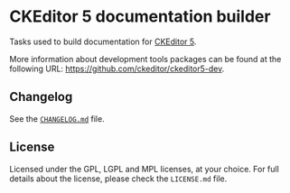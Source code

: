 CKEditor 5 documentation builder
================================

Tasks used to build documentation for [CKEditor 5](https://ckeditor5.github.io).

More information about development tools packages can be found at the following URL: <https://github.com/ckeditor/ckeditor5-dev>.

## Changelog

See the [`CHANGELOG.md`](https://github.com/ckeditor/ckeditor5-dev/blob/master/packages/ckeditor5-dev-docs/CHANGELOG.md) file.

## License

Licensed under the GPL, LGPL and MPL licenses, at your choice. For full details about the license, please check the `LICENSE.md` file.
